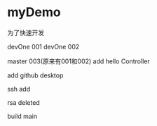 # myDemo
为了快速开发

devOne 001
devOne 002

master 003(原来有001和002)
add hello Controller 

add github desktop

ssh add 

rsa deleted

build
main